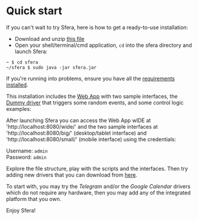 # Quick start

If you can't wait to try Sfera, here is how to get a ready-to-use installation:

* Download and unzip [this file](http://sfera.sferalabs.cc/docs/resources/sfera-quick-start.zip) 
* Open your shell/terminal/cmd application, `cd` into the sfera directory and launch Sfera:

```
~ $ cd sfera
~/sfera $ sudo java -jar sfera.jar
```

If you're running into problems, ensure you have all the [requirements installed](installation.html).

This installation includes the [Web App](../apps/cc.sferalabs.sfera.apps.webapp/latest) with two sample interfaces, the [Dummy driver](../drivers/cc.sferalabs.sfera.drivers.dummy/1.0.0/) that triggers some random events, and some control logic examples:
    
After launching Sfera you can access the Web App wIDE at 'http://localhost:8080/wide/' and the two sample interfaces at 'http://localhost:8080/big/' (desktop/tablet interface) and 'http://localhost:8080/small/' (mobile interface) using the credentials:

Username: `admin`   
Password: `admin`   

Explore the file structure, play with the scripts and the interfaces. Then try adding new drivers that you can download from [here](../drivers/).

To start with, you may try the *Telegram* and/or the *Google Calendar* drivers which do not require any hardware, then you may add any of the integrated platform that you own.

Enjoy Sfera!
